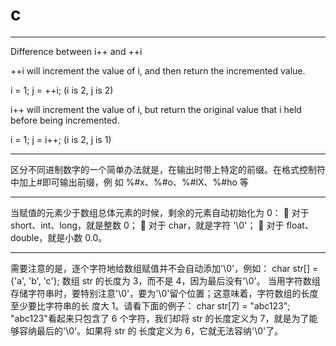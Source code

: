 # c
**************************************************

Difference between i++ and ++i

++i will increment the value of i, and then return the incremented value.

 i = 1;
 j = ++i;
 (i is 2, j is 2)
 
i++ will increment the value of i, but return the original value that i held before being incremented.

 i = 1;
 j = i++;
 (i is 2, j is 1)







**************************************************

区分不同进制数字的一个简单办法就是，在输出时带上特定的前缀。在格式控制符中加上#即可输出前缀，例
如 %#x、%#o、%#lX、%#ho 等


**************************************************

当赋值的元素少于数组总体元素的时候，剩余的元素自动初始化为 0：  对于 short、int、long，就是整数 0；  对于 char，就是字符 '\0'；  对于 float、double，就是小数 0.0。


**************************************************

需要注意的是，逐个字符地给数组赋值并不会自动添加'\0'，例如：
char str[] = {'a', 'b', 'c'};
数组 str 的长度为 3，而不是 4，因为最后没有'\0'。
当用字符数组存储字符串时，要特别注意'\0'，要为'\0'留个位置；这意味着，字符数组的长度至少要比字符串的长
度大 1。请看下面的例子：
char str[7] = "abc123";
"abc123"看起来只包含了 6 个字符，我们却将 str 的长度定义为 7，就是为了能够容纳最后的'\0'。如果将 str 的
长度定义为 6，它就无法容纳'\0'了。
